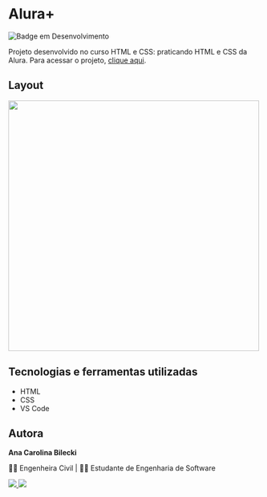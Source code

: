 # Alura+
![Badge em Desenvolvimento](http://img.shields.io/static/v1?label=STATUS&message=FINALIZADO&color=GREEN&style=for-the-badge)

Projeto desenvolvido no curso HTML e CSS: praticando HTML e CSS da Alura. Para acessar o projeto, [clique aqui](https://alura-plus-eight-nu.vercel.app/).

## Layout
<img src="https://user-images.githubusercontent.com/84636509/221923933-85ba2a93-78f4-4ae3-952a-170c3235bda8.gif" width="500px" />

## Tecnologias e ferramentas utilizadas

* HTML
* CSS
* VS Code

## Autora

**Ana Carolina Bilecki** 

:construction_worker_woman: Engenheira Civil | :woman_student: Estudante de Engenharia de Software

<a href="https://github.com/AnaBilecki">
  <img src="https://img.shields.io/badge/GitHub-100000?style=for-the-badge&logo=github&logoColor=white" />
</a>

<a href="https://linkedin.com/in/ana-carolina-bilecki">
  <img src="https://img.shields.io/badge/LinkedIn-0077B5?style=for-the-badge&logo=linkedin&logoColor=white" />
</a>


